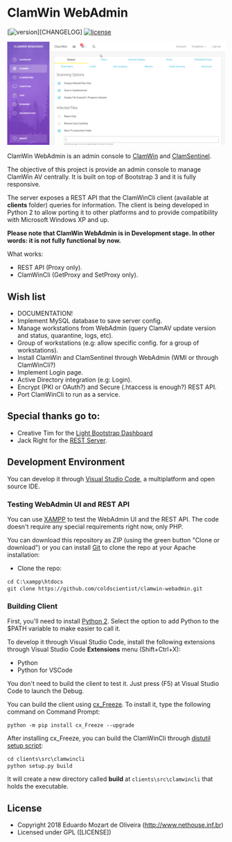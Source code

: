 # ClamWin WebAdmin
[![version](https://img.shields.io/badge/version-0.0.1-blue.svg)][CHANGELOG] [![license](https://img.shields.io/github/license/coldscientist/clamwin-wa.svg?maxAge=2592000)](https://github.com/coldscientist/clamwin-wa/blob/master/LICENSE)

![ClamWin WebAdmin Screenshot](assets/img/clamwin-webadmin.png "ClamWin WebAdmin")

ClamWin WebAdmin is an admin console to [ClamWin](http://www.clamwin.com/) and [ClamSentinel](http://clamsentinel.sourceforge.net/index.php?Lang=pt). 

The objective of this project is provide an admin console to manage ClamWin AV centrally. It is built on top of Bootstrap 3 and it is fully responsive.

The server exposes a REST API that the ClamWinCli client (available at **clients** folder) queries for information. The client is being developed in Python 2 to allow porting it to other platforms and to provide compatibility with Microsoft Windows XP and up.

**Please note that ClamWin WebAdmin is in Development stage. In other words: it is not fully functional by now.**

What works: 

+ REST API (Proxy only).
+ ClamWinCli (GetProxy and SetProxy only).

## Wish list

- DOCUMENTATION!
- Implement MySQL database to save server config.
- Manage workstations from WebAdmin (query ClamAV update version and status, quarantine, logs, etc).
- Group of workstations (e.g: allow specific config. for a group of workstations).
- Install ClamWin and ClamSentinel through WebAdmin (WMI or through ClamWinCli?)
- Implement Login page.
- Active Directory integration (e.g: Login).
- Encrypt (PKI or OAuth?) and Secure (.htaccess is enough?) REST API.
- Port ClamWinCli to run as a service.

## Special thanks go to:

+ Creative Tim for the [Light Bootstrap Dashboard](https://github.com/creativetimofficial/light-bootstrap-dashboard)
+ Jack Right for the [REST Server](https://github.com/jacwright/RestServer).

## Development Environment

You can develop it through [Visual Studio Code](https://code.visualstudio.com/download), a multiplatform and open source IDE.

### Testing WebAdmin UI and REST API

You can use [XAMPP](https://sourceforge.net/projects/xampp/) to test the WebAdmin UI and the REST API. The code doesn't require any special requirements right now, only PHP.

You can download this repository as ZIP (using the green button "Clone or download") or you can install [Git](https://git-scm.com/downloads) to clone the repo at your Apache installation:

- Clone the repo: 

```
cd C:\xampp\htdocs
git clone https://github.com/coldscientist/clamwin-webadmin.git
```

### Building Client

First, you'll need to install [Python 2](https://www.python.org/downloads/). Select the option to add Python to the $PATH variable to make easier to call it.

To develop it through Visual Studio Code, install the following extensions through Visual Studio Code **Extensions** menu (Shift+Ctrl+X):

- Python
- Python for VSCode

You don't need to build the client to test it. Just press (F5) at Visual Studio Code to launch the Debug.

You can build the client using [cx_Freeze](https://anthony-tuininga.github.io/cx_Freeze/). To install it, type the following command on Command Prompt:

```
python -m pip install cx_Freeze --upgrade
```

After installing cx_Freeze, you can build the ClamWinCli through [distutil setup script](http://cx-freeze.readthedocs.io/en/latest/distutils.html#distutils):

```
cd clients\src\clamwincli
python setup.py build
```

It will create a new directory called **build** at `clients\src\clamwincli` that holds the executable.

## License

- Copyright 2018 Eduardo Mozart de Oliveira (http://www.nethouse.inf.br)
- Licensed under GPL ([LICENSE])
